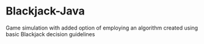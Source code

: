 # Blackjack-Java
Game simulation with added option of employing an algorithm created using basic Blackjack decision guidelines
